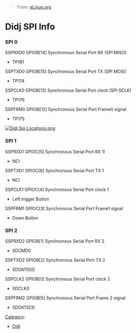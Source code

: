 > From: [eLinux.org](http://eLinux.org/Didj_SPI_Info "http://eLinux.org/Didj_SPI_Info")


# Didj SPI Info



### SPI 0

SSPRXD0 GPIOB[14] Synchronous Serial Port RX (SPI MISO)

-   TP181

SSPTXD0 GPIOB[15] Synchronous Serial Port TX (SPI MOSI)

-   TP174

SSPCLK0 GPIOB[13] Synchronous Serial Port clock (SPI SCLK)

-   TP176

SSPFRM0 GPIOB[12] Synchronous Serial Port Frame0 signal

-   TP175

[![Didj Spi
Locations.png](http://eLinux.org/images/thumb/a/a7/Didj_Spi_Locations.png/300px-Didj_Spi_Locations.png)](http://eLinux.org/File:Didj_Spi_Locations.png)



### SPI 1

SSPRXD1 GPIOC[5] Synchronous Serial Port RX 1l

-   NC!

SSPTXD1 GPIOC[6] Synchronous Serial Port TX 1

-   NC!

SSPCLK1 GPIOC[4] Synchronous Serial Port clock 1

-   Left trigger Button

SSPFRM1 GPIOC[3] Synchronous Serial Port Frame1 signal

-   Down Button

### SPI 2

SSPRXD2 GPIOB[1] Synchronous Serial Port RX 2

-   SDCMD0

SSPTXD2 GPIOB[2] Synchronous Serial Port TX 2

-   SDDAT0[0]

SSPCLK2 GPIOB[0] Synchronous Serial Port clock 2

-   SDCLK0

SSPFRM2 GPIOB[5] Synchronous Serial Port Frame 2 signal

-   SDDAT0[3]


[Category](http://eLinux.org/Special:Categories "Special:Categories"):

-   [Didj](http://eLinux.org/Category:Didj "Category:Didj")

